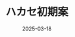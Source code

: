---
title: ハカセ初期案
date: 2025-03-18
image: https://cdn.tohu-sand.com/illust/2025-03-18.png
mediumImage: https://cdn.tohu-sand.com/illust/2025-03-18_medium.png
thumbnail: https://cdn.tohu-sand.com/illust/2025-03-18_thumb.png
tags: ["オリジナル"]
description: 萌え袖は結局やめた。
---